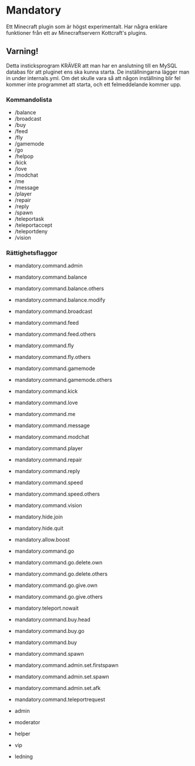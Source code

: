 # Mandatory
Ett Minecraft plugin som är högst experimentalt. Har några enklare funktioner från ett av Minecraftservern Kottcraft's plugins.

## Varning!

Detta insticksprogram KRÄVER att man har en anslutning till en MySQL databas för att pluginet ens ska kunna starta. De inställningarna lägger man in under internals.yml. Om det skulle vara så att någon inställning blir fel kommer inte programmet att starta, och ett felmeddelande kommer upp.

### Kommandolista

- /balance
- /broadcast
- /buy
- /feed
- /fly
- /gamemode
- /go
- /helpop
- /kick
- /love
- /modchat
- /me
- /message
- /player
- /repair
- /reply
- /spawn
- /teleportask
- /teleportaccept
- /teleportdeny
- /vision

### Rättighetsflaggor

- mandatory.command.admin
- mandatory.command.balance
- mandatory.command.balance.others
- mandatory.command.balance.modify
- mandatory.command.broadcast
- mandatory.command.feed
- mandatory.command.feed.others
- mandatory.command.fly
- mandatory.command.fly.others
- mandatory.command.gamemode
- mandatory.command.gamemode.others
- mandatory.command.kick
- mandatory.command.love
- mandatory.command.me
- mandatory.command.message
- mandatory.command.modchat
- mandatory.command.player
- mandatory.command.repair
- mandatory.command.reply
- mandatory.command.speed
- mandatory.command.speed.others
- mandatory.command.vision
- mandatory.hide.join
- mandatory.hide.quit
- mandatory.allow.boost
- mandatory.command.go
- mandatory.command.go.delete.own
- mandatory.command.go.delete.others
- mandatory.command.go.give.own
- mandatory.command.go.give.others
- mandatory.teleport.nowait
- mandatory.command.buy.head
- mandatory.command.buy.go
- mandatory.command.buy
- mandatory.command.spawn
- mandatory.command.admin.set.firstspawn
- mandatory.command.admin.set.spawn
- mandatory.command.admin.set.afk
- mandatory.command.teleportrequest

- admin
- moderator
- helper
- vip
- ledning
